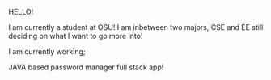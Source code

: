 HELLO!

I am currently a student at OSU! I am inbetween two majors, CSE and EE still deciding on what I want to go more into!

I am currently working; 

JAVA based password manager full stack app!

<!--
**khanalb06/khanalb06** is a ✨ _special_ ✨ repository because its `README.md` (this file) appears on your GitHub profile.

Here are some ideas to get you started:

- 🔭 I’m currently working on ...
- 🌱 I’m currently learning ...
- 👯 I’m looking to collaborate on ...
- 🤔 I’m looking for help with ...
- 💬 Ask me about ...
- 📫 How to reach me: ...
- 😄 Pronouns: ...
- ⚡ Fun fact: ...
-->
